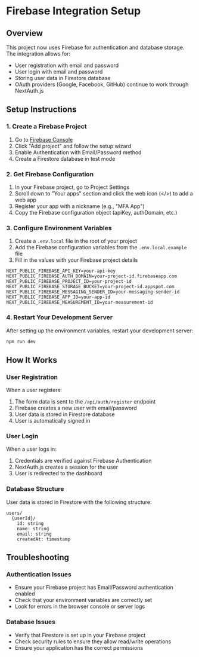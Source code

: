 # Firebase Integration Setup

## Overview
This project now uses Firebase for authentication and database storage. The integration allows for:
- User registration with email and password
- User login with email and password
- Storing user data in Firestore database
- OAuth providers (Google, Facebook, GitHub) continue to work through NextAuth.js

## Setup Instructions

### 1. Create a Firebase Project
1. Go to [Firebase Console](https://console.firebase.google.com/)
2. Click "Add project" and follow the setup wizard
3. Enable Authentication with Email/Password method
4. Create a Firestore database in test mode

### 2. Get Firebase Configuration
1. In your Firebase project, go to Project Settings
2. Scroll down to "Your apps" section and click the web icon (</>) to add a web app
3. Register your app with a nickname (e.g., "MFA App")
4. Copy the Firebase configuration object (apiKey, authDomain, etc.)

### 3. Configure Environment Variables
1. Create a `.env.local` file in the root of your project
2. Add the Firebase configuration variables from the `.env.local.example` file
3. Fill in the values with your Firebase project details

```
NEXT_PUBLIC_FIREBASE_API_KEY=your-api-key
NEXT_PUBLIC_FIREBASE_AUTH_DOMAIN=your-project-id.firebaseapp.com
NEXT_PUBLIC_FIREBASE_PROJECT_ID=your-project-id
NEXT_PUBLIC_FIREBASE_STORAGE_BUCKET=your-project-id.appspot.com
NEXT_PUBLIC_FIREBASE_MESSAGING_SENDER_ID=your-messaging-sender-id
NEXT_PUBLIC_FIREBASE_APP_ID=your-app-id
NEXT_PUBLIC_FIREBASE_MEASUREMENT_ID=your-measurement-id
```

### 4. Restart Your Development Server
After setting up the environment variables, restart your development server:

```bash
npm run dev
```

## How It Works

### User Registration
When a user registers:
1. The form data is sent to the `/api/auth/register` endpoint
2. Firebase creates a new user with email/password
3. User data is stored in Firestore database
4. User is automatically signed in

### User Login
When a user logs in:
1. Credentials are verified against Firebase Authentication
2. NextAuth.js creates a session for the user
3. User is redirected to the dashboard

### Database Structure
User data is stored in Firestore with the following structure:

```
users/
  {userId}/
    id: string
    name: string
    email: string
    createdAt: timestamp
```

## Troubleshooting

### Authentication Issues
- Ensure your Firebase project has Email/Password authentication enabled
- Check that your environment variables are correctly set
- Look for errors in the browser console or server logs

### Database Issues
- Verify that Firestore is set up in your Firebase project
- Check security rules to ensure they allow read/write operations
- Ensure your application has the correct permissions